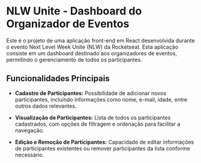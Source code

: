# NLW Unite - Dashboard do Organizador de Eventos

Este é o projeto de uma aplicação front-end em React desenvolvida durante o evento Next Level Week Unite (NLW) da Rocketseat. Esta aplicação consiste em um dashboard destinado aos organizadores de eventos, permitindo o gerenciamento de todos os participantes.

## Funcionalidades Principais

- **Cadastro de Participantes:** Possibilidade de adicionar novos participantes, incluindo informações como nome, e-mail, idade, entre outros dados relevantes.

- **Visualização de Participantes:** Lista de todos os participantes cadastrados, com opções de filtragem e ordenação para facilitar a navegação.

- **Edição e Remoção de Participantes:** Capacidade de editar informações de participantes existentes ou remover participantes da lista conforme necessário.

